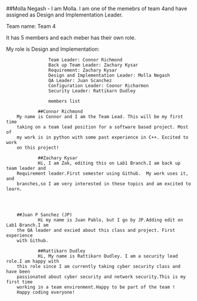 ##Molla Negash -
                I am Molla. I am one of the memebrs of team 4and have assigned as Design 
		and Implementation Leader.
		
Team name: Team 4

It has 5 members and each meber has their own role.

My role is Design and Implementation:


                    Team Leader: Connor Richmond
                    Back up Team Leader: Zachary Kysar
                    Requirement: Zachary Kysar
                    Design and Implementation Leader: Molla Negash
                    QA Leader: Juan Scanchez
                    Configuration Leader: Coonor Richarmon
                    Security Leader: Rattikarn Dudley

                    members list

                ##Connor Richmond 
		My name is Connor and I am the Team Lead. This will be my first time 
		taking on a team lead position for a software based project. Most of 
		my work is in python with some past experience in C++. Excited to work 
		on this project!

                ##Zachary Kysar 
                Hi, I am Zak, editing this on Lab1 Branch.I am back up team leader and 
		Requirement leader.First semester using Github.  My work uses it,  and 
		branches,so I am very interested in these topics and am excited to learn.
                
		

                
		##Juan P Sanchez (JP)
                Hi my name is Juan Pablo, but I go by JP.Adding edit on Lab1 Branch.I am 
		the QA leader and excied about this class and project. First experience 
		with Github.

                ##Rattikarn Dudley
                Hi, My name is Rattikarn Dudley. I am a security lead role.I am happy with 
		this role since I am currently taking cyber security class and have been 
		passionated about cyber security and network security.This is my first time 
		working in a team environment.Happy to be part of the team ! 
		Happy coding everyone!
   

                
